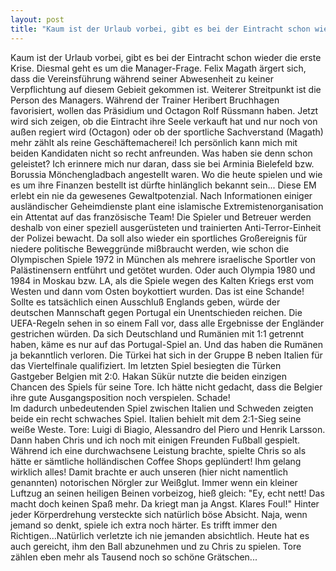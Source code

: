```yaml
---
layout: post
title: "Kaum ist der Urlaub vorbei, gibt es bei der Eintracht schon wieder die erste Krise."
---
```


Kaum ist der Urlaub vorbei, gibt es bei der Eintracht schon wieder die erste Krise. Diesmal geht es um die Manager-Frage. Felix Magath ärgert sich, dass die Vereinsführung während seiner Abwesenheit zu keiner Verpflichtung auf diesem Gebieit gekommen ist. Weiterer Streitpunkt ist die Person des Managers. Während der Trainer Heribert Bruchhagen favorisiert, wollen das Präsidium und Octagon Rolf Rüssmann haben. Jetzt wird sich zeigen, ob die Eintracht ihre Seele verkauft hat und nur noch von außen regiert wird (Octagon) oder ob der sportliche Sachverstand (Magath) mehr zählt als reine Geschäftemacherei! Ich persönlich kann mich mit beiden Kandidaten nicht so recht anfreunden. Was haben sie denn schon geleistet? Ich erinnere mich nur daran, dass sie bei Arminia Bielefeld bzw. Borussia Mönchengladbach angestellt waren. Wo die heute spielen und wie es um ihre Finanzen bestellt ist dürfte hinlänglich bekannt sein... Diese EM erlebt ein nie da gewesenes Gewaltpotenzial. Nach Informationen einiger ausländischer Geheimdienste plant eine islamische Extremistenorganisation ein Attentat auf das französische Team! Die Spieler und Betreuer werden deshalb von einer speziell ausgerüsteten und trainierten Anti-Terror-Einheit der Polizei bewacht. Da soll also wieder ein sportliches Großereignis für niedere politische Beweggründe mißbraucht werden, wie schon die Olympischen Spiele 1972 in München als mehrere israelische Sportler von Palästinensern entführt und getötet wurden. Oder auch Olympia 1980 und 1984 in Moskau bzw. LA, als die Spiele wegen des Kalten Kriegs erst vom Westen und dann vom Osten boykottiert wurden. Das ist eine Schande!  
Sollte es tatsächlich einen Ausschluß Englands geben, würde der deutschen Mannschaft gegen Portugal ein Unentschieden reichen. Die UEFA-Regeln sehen in so einem Fall vor, dass alle Ergebnisse der Engländer gestrichen würden. Da sich Deutschland und Rumänien mit 1:1 getrennt haben, käme es nur auf das Portugal-Spiel an. Und das haben die Rumänen ja bekanntlich verloren. Die Türkei hat sich in der Gruppe B neben Italien für das Viertelfinale qualifiziert. Im letzten Spiel besiegten die Türken Gastgeber Belgien mit 2:0. Hakan Sükür nutzte die beiden einzigen Chancen des Spiels für seine Tore. Ich hätte nicht gedacht, dass die Belgier ihre gute Ausgangsposition noch verspielen. Schade!  
Im dadurch unbedeutenden Spiel zwischen Italien und Schweden zeigten beide ein recht schwaches Spiel. Italien behielt mit dem 2:1-Sieg seine weiße Weste. Tore: Luigi di Biagio, Alessandro del Piero und Henrik Larsson. Dann haben Chris und ich noch mit einigen Freunden Fußball gespielt. Während ich eine durchwachsene Leistung brachte, spielte Chris so als hätte er sämtliche holländischen Coffee Shops geplündert! Ihm gelang wirklich alles! Damit brachte er auch unseren (hier nicht namentlich genannten) notorischen Nörgler zur Weißglut. Immer wenn ein kleiner Luftzug an seinen heiligen Beinen vorbeizog, hieß gleich: "Ey, echt nett! Das macht doch keinen Spaß mehr. Da kriegt man ja Angst. Klares Foul!" Hinter jeder Körperdrehung versteckte sich natürlich böse Absicht. Naja, wenn jemand so denkt, spiele ich extra noch härter. Es trifft immer den Richtigen...Natürlich verletzte ich nie jemanden absichtlich. Heute hat es auch gereicht, ihm den Ball abzunehmen und zu Chris zu spielen. Tore zählen eben mehr als Tausend noch so schöne Grätschen...
